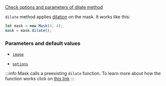 [Check options and parameters of dilate method](https://image-js.github.io/image-js-typescript/classes/Mask.html#dilate 'github.io link')

`dilate` method applies [dilation](https://en.wikipedia.org/wiki/Dilation 'wikipedia link on dilation') on the mask.
It works like this:

```ts
let mask = new Mask(4, 4);
mask = mask.dilate();
```

### Parameters and default values

- [`image`](https://image-js.github.io/image-js-typescript/classes/Mask.html#and 'github.io link')

- [`options`](https://image-js.github.io/image-js-typescript/classes/Mask.html#and 'github.io link')

:::info
Mask calls a preexisting `dilate` function. To learn more about how the function works click on [this link](../Morphology/Dilate.md)
:::
